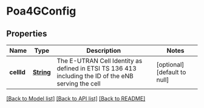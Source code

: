 # Poa4GConfig
## Properties

Name | Type | Description | Notes
------------ | ------------- | ------------- | -------------
**cellId** | [**String**](string.md) | The E-UTRAN Cell Identity as defined in ETSI TS 136 413 including the ID of the eNB serving the cell | [optional] [default to null]

[[Back to Model list]](../README.md#documentation-for-models) [[Back to API list]](../README.md#documentation-for-api-endpoints) [[Back to README]](../README.md)

